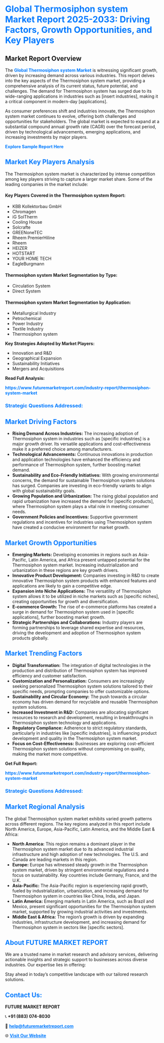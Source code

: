 <h1 style="color: #007BFF;">Global Thermosiphon system Market Report 2025-2033: Driving Factors, Growth Opportunities, and Key Players</h1>

<section id="overview">
<h2>Market Report Overview</h2>
<p>The <a href="https://www.futuremarketreport.com/industry-report/thermosiphon-system-market" style="color: #007BFF; text-decoration: none;"><strong>Global Thermosiphon system Market</strong></a> is witnessing significant growth, driven by increasing demand across various industries. This report delves into the key aspects of the Thermosiphon system market, providing a comprehensive analysis of its current status, future potential, and challenges. The demand for Thermosiphon system has surged due to its wide-ranging applications in industries such as [insert industries], making it a critical component in modern-day [applications].</p>
<p>As consumer preferences shift and industries innovate, the Thermosiphon system market continues to evolve, offering both challenges and opportunities for stakeholders. The global market is expected to expand at a substantial compound annual growth rate (CAGR) over the forecast period, driven by technological advancements, emerging applications, and increasing investments by major players.</p>
</section>

<section id="overview">
<p><a href="https://www.futuremarketreport.com/request-sample/reportId=112360" style="color: #007BFF; text-decoration: none;"><strong>Explore Sample Report Here</strong></a></p>
</section>

<section id="key-players">
<h2 style="color: #007BFF;">Market Key Players Analysis</h2>
<p>The Thermosiphon system market is characterized by intense competition among key players striving to capture a larger market share. Some of the leading companies in the market include:</p>
<h4>Key Players Covered in the Thermosiphon system Report:</h4>
<ul><li>KBB Kollektorbau GmbH</li><li>Chromagen</li><li>iG SolTherm</li><li>Cooling House</li><li>Solcrafte</li><li>GREENoneTEC</li><li>Rheem PremierHiline</li><li>Rheem</li><li>HEIZER</li><li>HOTSTART</li><li>YOUR HOME TECH</li><li>EagleBurgmann</li></ul>
<h4>Thermosiphon system Market Segmentation by Type:</h4>
<ul><li>Circulation System</li><li>Direct System</li></ul>

<h4>Thermosiphon system Market Segmentation by Application:</h4>
<ul><li>Metallurgical Industry</li><li>Petrochemical</li><li>Power Industry</li><li>Textile Industry</li><li>Thermosiphon system</li></ul>
<p><strong>Key Strategies Adopted by Market Players:</strong></p>
<ul>
<li>Innovation and R&D</li>
<li>Geographical Expansion</li>
<li>Sustainability Initiatives</li>
<li>Mergers and Acquisitions</li>
</ul>
</section>

<section>
<p><strong>Read Full Analysis: </strong></p><a href="https://www.futuremarketreport.com/industry-report/thermosiphon-system-market" style="color: #007BFF; text-decoration: none;"><strong>https://www.futuremarketreport.com/industry-report/thermosiphon-system-market</strong></a>
<h3 style="color: #007BFF;">Strategic Questions Addressed:</h3>
</section>

<section id="driving-factors">
<h2 style="color: #007BFF;">Market Driving Factors</h2>
<ul>
<li><strong>Rising Demand Across Industries:</strong> The increasing adoption of Thermosiphon system in industries such as [specific industries] is a major growth driver. Its versatile applications and cost-effectiveness make it a preferred choice among manufacturers.</li>
<li><strong>Technological Advancements:</strong> Continuous innovations in production and application technologies have enhanced the efficiency and performance of Thermosiphon system, further boosting market demand.</li>
<li><strong>Sustainability and Eco-Friendly Initiatives:</strong> With growing environmental concerns, the demand for sustainable Thermosiphon system solutions has surged. Companies are investing in eco-friendly variants to align with global sustainability goals.</li>
<li><strong>Growing Population and Urbanization:</strong> The rising global population and rapid urbanization have increased the demand for [specific products], where Thermosiphon system plays a vital role in meeting consumer needs.</li>
<li><strong>Government Policies and Incentives:</strong> Supportive government regulations and incentives for industries using Thermosiphon system have created a conducive environment for market growth.</li>
</ul>
</section>

<section id="growth-opportunities">
<h2 style="color: #007BFF;">Market Growth Opportunities</h2>
<ul>
<li><strong>Emerging Markets:</strong> Developing economies in regions such as Asia-Pacific, Latin America, and Africa present untapped potential for the Thermosiphon system market. Increasing industrialization and urbanization in these regions are key growth drivers.</li>
<li><strong>Innovative Product Development:</strong> Companies investing in R&D to create innovative Thermosiphon system products with enhanced features and applications are likely to gain a competitive edge.</li>
<li><strong>Expansion into Niche Applications:</strong> The versatility of Thermosiphon system allows it to be utilized in niche markets such as [specific niches], creating opportunities for growth and diversification.</li>
<li><strong>E-commerce Growth:</strong> The rise of e-commerce platforms has created a surge in demand for Thermosiphon system used in [specific applications], further boosting market growth.</li>
<li><strong>Strategic Partnerships and Collaborations:</strong> Industry players are forming partnerships to leverage shared expertise and resources, driving the development and adoption of Thermosiphon system products globally.</li>
</ul>
</section>

<section id="trending-factors">
<h2 style="color: #007BFF;">Market Trending Factors</h2>
<ul>
<li><strong>Digital Transformation:</strong> The integration of digital technologies in the production and distribution of Thermosiphon system has improved efficiency and customer satisfaction.</li>
<li><strong>Customization and Personalization:</strong> Consumers are increasingly seeking personalized Thermosiphon system solutions tailored to their specific needs, prompting companies to offer customizable options.</li>
<li><strong>Sustainability and Circular Economy:</strong> The push towards a circular economy has driven demand for recyclable and reusable Thermosiphon system solutions.</li>
<li><strong>Increased Investment in R&D:</strong> Companies are allocating significant resources to research and development, resulting in breakthroughs in Thermosiphon system technology and applications.</li>
<li><strong>Regulatory Compliance:</strong> Adherence to strict regulatory standards, particularly in industries like [specific industries], is influencing product development and quality in the Thermosiphon system market.</li>
<li><strong>Focus on Cost-Effectiveness:</strong> Businesses are exploring cost-efficient Thermosiphon system solutions without compromising on quality, making the market more competitive.</li>
</ul>
</section>

<section>
<p><strong>Get Full Report: </strong></p><a href="https://www.futuremarketreport.com/industry-report/thermosiphon-system-market" style="color: #007BFF; text-decoration: none;"><strong>https://www.futuremarketreport.com/industry-report/thermosiphon-system-market</strong></a>
<h3 style="color: #007BFF;">Strategic Questions Addressed:</h3>
</section>


<section id="regional-analysis">
<h2 style="color: #007BFF;">Market Regional Analysis</h2>
<p>The global Thermosiphon system market exhibits varied growth patterns across different regions. The key regions analyzed in this report include North America, Europe, Asia-Pacific, Latin America, and the Middle East & Africa:</p>
<ul>
<li><strong>North America:</strong> This region remains a dominant player in the Thermosiphon system market due to its advanced industrial infrastructure and high adoption of new technologies. The U.S. and Canada are leading markets in this region.</li>
<li><strong>Europe:</strong> Europe has witnessed steady growth in the Thermosiphon system market, driven by stringent environmental regulations and a focus on sustainability. Key countries include Germany, France, and the U.K.</li>
<li><strong>Asia-Pacific:</strong> The Asia-Pacific region is experiencing rapid growth, fueled by industrialization, urbanization, and increasing demand for Thermosiphon system in countries like China, India, and Japan.</li>
<li><strong>Latin America:</strong> Emerging markets in Latin America, such as Brazil and Mexico, present significant opportunities for the Thermosiphon system market, supported by growing industrial activities and investments.</li>
<li><strong>Middle East & Africa:</strong> The region’s growth is driven by expanding industries, infrastructure development, and increasing demand for Thermosiphon system in sectors like [specific sectors].</li>
</ul>
</section>

<footer>
<h2 style="color: #007BFF;">About FUTURE MARKET REPORT</h2>
<p>We are a trusted name in market research and advisory services, delivering actionable insights and strategic support to businesses across diverse industries. Our expertise lies in offering:</p>

<p>Stay ahead in today’s competitive landscape with our tailored research solutions.</p>

<h2 style="color: #007BFF;">Contact Us:</h2>
<p><strong>FUTURE MARKET REPORT</strong></p>
<p>📞 <strong>+91 (883) 074-8030</strong></p>
<p>📧 <strong><a href="mailto:help@futuremarketreport.com" style="color: #007BFF;">help@futuremarketreport.com</a></strong></p>
<p>🌐 <strong><a href="https://www.futuremarketreport.com/" style="color: #007BFF;">Visit Our Website</a></strong></p>
</footer>
